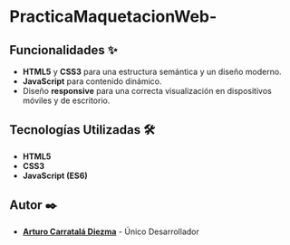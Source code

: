# PracticaMaquetacionWeb-

## Funcionalidades ✨
- **HTML5** y **CSS3** para una estructura semántica y un diseño moderno.
- **JavaScript** para contenido dinámico.
- Diseño **responsive** para una correcta visualización en dispositivos móviles y de escritorio.

## Tecnologías Utilizadas 🛠️
- **HTML5**
- **CSS3**
- **JavaScript (ES6)**

## Autor ✒️
- **[Arturo Carratalá Diezma](https://github.com/acarratala03)** - Único Desarrollador 
